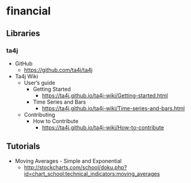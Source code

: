 # financial
## Libraries
### ta4j
* GitHub
  * https://github.com/ta4j/ta4j
* Ta4j Wiki
  * User’s guide
    * Getting Started
      * https://ta4j.github.io/ta4j-wiki/Getting-started.html
    * Time Series and Bars
      * https://ta4j.github.io/ta4j-wiki/Time-series-and-bars.html
  * Contributing
    * How to Contribute
      * https://ta4j.github.io/ta4j-wiki/How-to-contribute

## Tutorials
* Moving Averages - Simple and Exponential
  * http://stockcharts.com/school/doku.php?id=chart_school:technical_indicators:moving_averages
